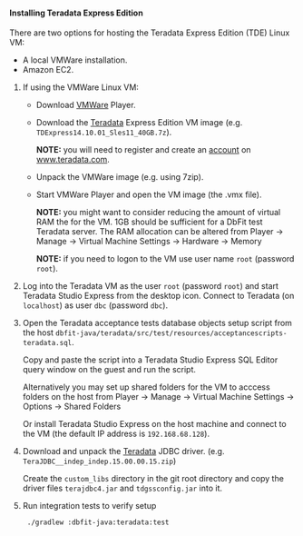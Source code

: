 #### Installing Teradata Express Edition

There are two options for hosting the Teradata Express Edition (TDE) Linux VM:
* A local VMWare installation.
* Amazon EC2.

1. If using the VMWare Linux VM:
   * Download [VMWare](https://my.vmware.com/web/vmware/downloads) Player.
   * Download the [Teradata](https://downloads.teradata.com/download/database/teradata-express/vmware) Express Edition VM image
     (e.g. `TDExpress14.10.01_Sles11_40GB.7z`).
     
     **NOTE:** you will need to register and create an [account](https://downloads.teradata.com/user/login) on www.teradata.com.
     
   * Unpack the VMWare image (e.g. using 7zip).
   * Start VMWare Player and open the VM image (the .vmx file).
   
     **NOTE:** you might want to consider reducing the amount of virtual RAM the for the VM.
               1GB should be sufficient for a DbFit test Teradata server.
               The RAM allocation can be altered from
                  Player -> Manage -> Virtual Machine Settings -> Hardware -> Memory
     
     **NOTE:** if you need to logon to the VM use user name `root` (password `root`).

2. Log into the Teradata VM as the user `root` (password `root`) and start Teradata Studio Express from the desktop icon.
   Connect to Teradata (on `localhost`) as user `dbc` (password `dbc`).

3. Open the Teradata acceptance tests database objects setup script from the host `dbfit-java/teradata/src/test/resources/acceptancescripts-teradata.sql`.
   
   Copy and paste the script into a Teradata Studio Express SQL Editor query window on the guest and run the script.
   
   Alternatively you may set up shared folders for the VM to acccess folders on the host from
       Player -> Manage -> Virtual Machine Settings -> Options -> Shared Folders
   
   Or install Teradata Studio Express on the host machine and connect to the VM (the default IP address is `192.168.68.128`).

3. Download and unpack the [Teradata](https://downloads.teradata.com/download/connectivity/jdbc-driver) JDBC driver.
   (e.g. `TeraJDBC__indep_indep.15.00.00.15.zip`)
   
   Create the `custom_libs` directory in the git root directory and copy the driver files `terajdbc4.jar` and `tdgssconfig.jar` into it.

5. Run integration tests to verify setup

        ./gradlew :dbfit-java:teradata:test